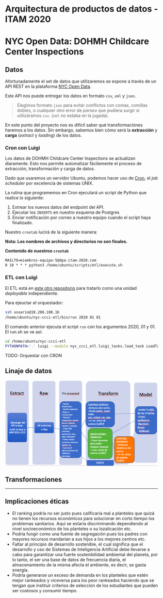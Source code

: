 # Arquitectura de productos de datos - ITAM 2020

# NYC Open Data: DOHMH Childcare Center Inspections

## Datos
Afortunadamente el set de datos que utilizaremos se expone a través de un API REST en la plataforma [NYC Open Data](https://dev.socrata.com/foundry/data.cityofnewyork.us/dsg6-ifza). 

Este API nos puede entregar los datos en formato `csv`, `xml` y `json`.

> Elegimos formato `json` para evitar conflictos con comas, comillas dobles, o cualquier otro error de <em>parseo</em> que pudiera surgir si utilizáramos `csv`. (`xml` no estaba en la jugada).

En este punto del proyecto nos es difícil saber qué transformaciónes haremos a los datos. Sin embargo, sabemos bien cómo será la **extracción** y **carga** (<em>extract</em> y <em>loading</em>) de los datos.

### Cron con Luigi
Los datos de DOHMH Childcare Center Inspections se actualizan diaramente. Esto nos permite automatizar fácilemente el proceso de extracción, transformación y carga de datos. 

Dado que usaremos un servidor Ubuntu, podemos hacer uso de [Cron](https://en.wikipedia.org/wiki/Cron), el <em>job scheduler</em> por excelencia de sistemas UNIX. 

La rutina que programemos en Cron ejecutará un script de Python que realice lo siguiente:
1. Extrear los nuevos datos del endpoint del API.
2. Ejecutar los `INSERTS` en nuestro esquema de Postgres
3. Enviar notificación por correo a nuestro equipo cuando el script haya finalizado.

Nuestro `crontab` lucirá de la siguiente manera:

**Nota: Los nombres de archivos y directorios no son finales.**


**Contenido de nuestroo `crontab`**
~~~
MAILTO=miembros-equipo-5@dpa-itam-2020.com
0 10 * * * python3 /home/ubuntu/scripts/etl/execute.sh
~~~

### ETL con Luigi
El ETL está en [este otro repositorio](https://github.com/dpa-2020-equipo-5/nyc-ccci-etl) para tratarlo como una unidad <em>deployable</em> independiente.

Para ejeuctar el orquestador:

~~~~bash
ssh usuario@18.208.188.16
/home/ubuntu/nyc-ccci-etl/bin/run 2020 01 01
~~~~

El comando anterior ejecuta el script `run` con los argumentos 2020, 01 y 01. El run.sh se ve así:

~~~~bash
cd /home/ubuntu/nyc-ccci-etl
PYTHONPATH='.' luigi --module nyc_ccci_etl.luigi_tasks.load_task LoadTask --year=$1 --month=$2 --day=$3  --local-scheduler
~~~~

TODO: Orquestar con CRON

## Linaje de datos
![linaje 1](/docs/data_lineage.png)


## Transformaciones

---


## Implicaciones éticas
- El ranking podría no ser justo pues calificaría mal a planteles que quizá no tienen los recursos económicos para solucionar en corto tiempo los problemas sanitarios. Aquí se estaría discriminando dependiendo al nivel socioeconómico de los planteles o su lozalicación etc.
- Podría fungir como una fuente de segregación pues los padres con mayores recursos mandarían a sus hijos a los mejores centros etc.
- Faltar al principio de desarrollo sostenible, el cual significa que el desarrollo y uso de Sistemas de Inteligencia Artificial debe llevarse a cabo para garantizar una fuerte sostenibilidad ambiental del planeta, por lo tanto, el ser una base de datos de frecuencia diaria, el almacenamiento de la misma afecta el ambiente, es decir, se gasta energía.
- Podría generarse un exceso de demanda en los planteles que estén mejor rankeados y viceversa para los peor rankeados haciendo que se tengan que instituir criterios de selección de los estudiantes que pueden ser costosos y consumir tiempo. 